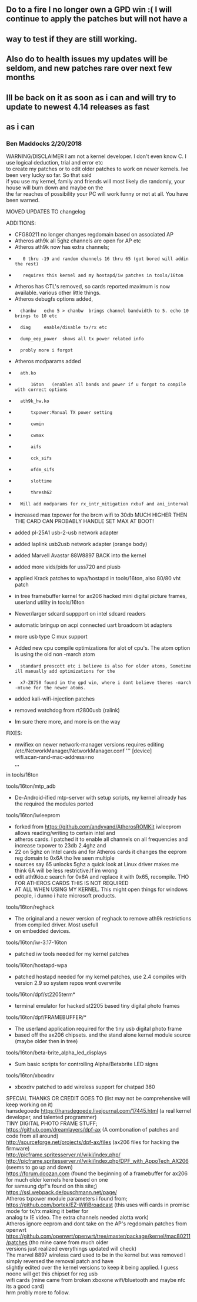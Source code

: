 ## Do to a fire I no longer own a GPD win :( I will continue to apply the patches but will not have a  
## way to test if they are still working.  
## Also do to health issues my updates will be seldom, and new patches rare over next few months  
## Ill be back on it as soon as i can and will try to update to newest 4.14 releases as fast  
## as i can  
### Ben Maddocks 2/20/2018

WARNING/DISCLAIMER I am not a kernel developer. I don't even know C. I use logical deduction, trial and error etc  
to create my patches or to edit older patches to work on newer kernels. Ive been very lucky so far. So that said  
if you use my kernel, family and friends will most likely die randomly, your house will burn down and maybe on the  
the far reaches of possibility your PC will work funny or not at all. You have been warned.  

MOVED UPDATES TO changelog  

ADDITIONS:  
-	CFG80211 no longer changes regdomain based on associated AP  
-	Atheros ath9k all 5ghz channels are open for AP etc  
-	Atheros ath9k now has extra channels;  
*		 0 thru -19 and random channels 16 thru 65 (got bored will addin the rest)  
*		 requires this kernel and my hostapd/iw patches in tools/16ton  
-	Atheros has CTL's removed, so cards reported maximum is now available. various other little things.  
-	Atheros debugfs options added,  
*		chanbw   echo 5 > chanbw  brings channel bandwidth to 5. echo 10 brings to 10 etc  
*		diag	 enable/disable tx/rx etc  
*		dump_eep_power  shows all tx power related info  
-	    probly more i forgot  
-	Atheros modparams added  
-		ath.ko  
*			16ton   (enables all bands and power if u forgot to compile with correct options  
-		ath9k_hw.ko  
*			txpower:Manual TX power setting  
*			cwmin  
*			cwmax  
*			aifs  
*			cck_sifs  
*			ofdm_sifs  
*			slottime  
*			thresh62  
-		Will add modparams for rx_intr_mitigation rxbuf and ani_interval  
-	increased max txpower for the brcm wifi to 30db MUCH HIGHER THEN THE CARD CAN PROBABLY HANDLE SET MAX AT BOOT!  
-	added pl-25A1 usb-2-usb network adapter  
-	added laplink usb2usb network adapter (orange body)  
-	added Marvell Avastar 88W8897 BACK into the kernel  
-	added more vids/pids for uss720 and plusb  
-	applied Krack patches to wpa/hostapd in tools/16ton, also 80/80 vht patch  
-	in tree framebuffer kernel for ax206 hacked mini digital picture frames, userland utility in tools/16ton  
-	Newer/larger sdcard suppport on intel sdcard readers  
-	automatic bringup on acpi connected uart broadcom bt adapters  
-	more usb type C mux support  
-	Added new cpu compile optimizations for alot of cpu's. The atom option is using the old non -march atom  
-		standard prescott etc i believe is also for older atoms, Sometime ill manually add optimizations for the  
-		x7-Z8750 found in the gpd win, where i dont believe theres -march -mtune for the newer atoms.  
-	added kali-wifi-injection patches  
-	removed watchdog from rt2800usb (ralink)  

-	Im sure there more, and more is on the way  

FIXES:  
-	mwifiex on newer network-manager versions requires editing /etc/NetworkManager/NetworkManager.conf 
'''
[device]  
wifi.scan-rand-mac-address=no  
,,,

in tools/16ton  

tools/16ton/mtp_adb  
-	De-Android-ified mtp-server with setup scripts, my kernel allready has the required the modules ported  

tools/16ton/iwleeprom  
-	forked from https://github.com/andyvand/AtherosROMKit iwleeprom allows reading/writing to certain intel and  
-	atheros cards. I patched it to enable all channels on all frequencies and increase txpower to 23db 2.4ghz and  
-	22 on 5ghz on Intel cards and for Atheros cards it changes the eeprom reg domain to 0x6A tho Ive seen multiple  
-   sources say 65 unlocks 5ghz a quick look at Linux driver makes me think 6A will be less restrictive.If im wrong  
-	edit ath9kio.c search for 0x6A and replace it with 0x65, recompile. THO FOR ATHEROS CARDS THIS IS NOT REQUIRED  
-	AT ALL WHEN USING MY KERNEL. This might open things for windows people, i dunno i hate microsoft products.  

tools/16ton/reghack  
-	The original and a newer version of reghack to remove ath9k restrictions from compiled driver. Most usefull  
-	on embedded devices.  

tools/16ton/iw-3.17-16ton  
-	patched iw tools needed for my kernel patches  

tools/16ton/hostapd-wpa  
-	patched hostapd needed for my kernel patches, use 2.4 compiles with version 2.9 so system repos wont overwrite  

tools/16ton/dpf/st2205term*  
-	terminal emulator for hacked st2205 based tiny digital photo frames  

tools/16ton/dpf/FRAMEBUFFER/*  
-	The userland application required for the tiny usb digital photo frame  
-	based off the ax206 chipsets. and the stand alone kernel module source (maybe older then in tree)  

tools/16ton/beta-brite_alpha_led_displays  
-	Sum basic scripts for controlling Alpha/Betabrite LED signs  

tools/16ton/xboxdrv  
-	xboxdrv patched to add wireless support for chatpad 360  

SPECIAL THANKS OR CREDIT GOES TO (list may not be comprehensive will keep working on it)  
hansdegoede https://hansdegoede.livejournal.com/17445.html   (a real kernel developer, and talented programmer)  
TINY DIGITAL PHOTO FRAME STUFF;  
https://github.com/dreamlayers/dpf-ax    (A combonation of patches and code from all around)  
http://sourceforge.net/projects/dpf-ax/files   (ax206 files for hacking the firmware)  
http://picframe.spritesserver.nl/wiki/index.php/  
http://picframe.spritesserver.nl/wiki/index.php/DPF_with_AppoTech_AX206  (seems to go up and down)  
https://forum.doozan.com  (found the beginning of a framebuffer for ax206 for much older kernels here based on one  
for samsung dpf's found on this site;)  
https://ssl.webpack.de/puschmann.net/page/  
Atheros txpower module parameters i found from;  
https://github.com/bortek/EZ-WifiBroadcast   (this uses wifi cards in promisc mode for tx/rx making it better for  
 analog tx IE video. The extra channels needed alotta work)  
Atheros ignore eeprom and dont take on the AP's regdomain patches from openwrt  
https://github.com/openwrt/openwrt/tree/master/package/kernel/mac80211/patches   (tho mine came from much older  
versions just realized everythings updated will check)  
The marvel 8897 wireless card used to be in the kernel but was removed I simply reversed the removal patch and have  
slightly edited over the kernel versions to keep it being applied. I guess noone will get this chipset for reg usb  
wifi cards (mine came from broken xboxone wifi/bluetooth and maybe nfc its a good card)  
hrm probly more to follow.  
